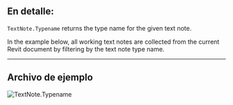 ## En detalle:
`TextNote.Typename` returns the type name for the given text note.

In the example below, all working text notes are collected from the current Revit document by filtering by the text note type name.

___
## Archivo de ejemplo

![TextNote.Typename](./Revit.Elements.TextNote.Typename_img.jpg)
